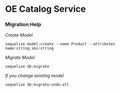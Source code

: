 # OE Catalog Service

### Migration Help

_Create Model_

```
sequelize model:create --name Product --attributes name:string,sku:string
```

_Migrate Model_

```
sequelize db:migrate
```

_If you change existing model_

```
sequelize db:migrate:undo:all
```
